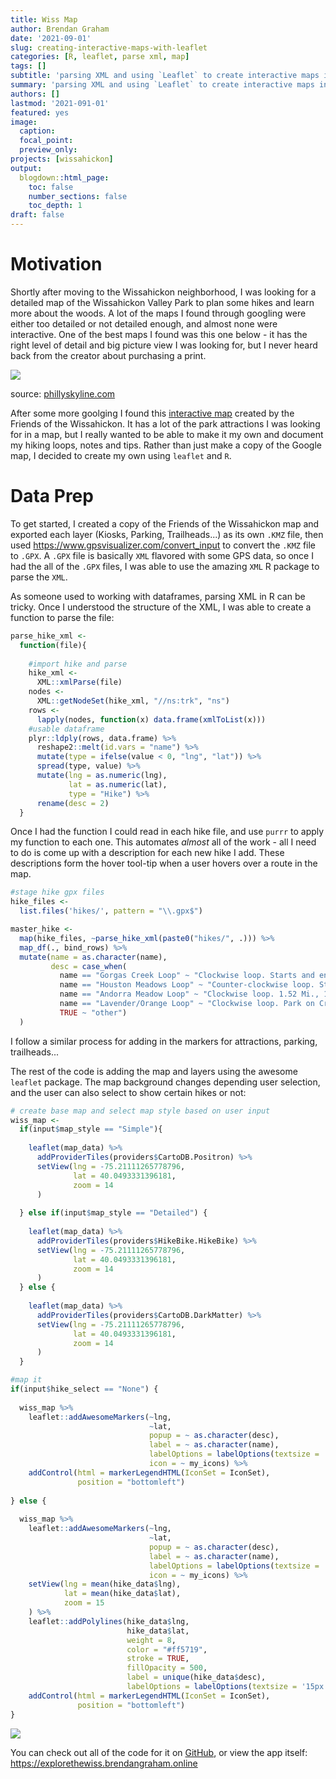 ```yaml
---
title: Wiss Map
author: Brendan Graham
date: '2021-09-01'
slug: creating-interactive-maps-with-leaflet
categories: [R, leaflet, parse xml, map]
tags: []
subtitle: 'parsing XML and using `Leaflet` to create interactive maps in R'
summary: 'parsing XML and using `Leaflet` to create interactive maps in R'
authors: []
lastmod: '2021-091-01'
featured: yes 
image:
  caption:
  focal_point:
  preview_only:
projects: [wissahickon]
output:
  blogdown::html_page:
    toc: false
    number_sections: false
    toc_depth: 1
draft: false
---
```




# Motivation

Shortly after moving to the Wissahickon neighborhood, I was looking for a detailed map of the Wissahickon Valley Park to plan some hikes and learn more about the woods. A lot of the maps I found through googling were either too detailed or not detailed enough, and almost none were interactive. One of the best maps I found was this one below - it has the right level of detail and big picture view I was looking for, but I never heard back from the creator about purchasing a print. 

![](wiss_map.jpg)

source: [phillyskyline.com](http://phillyskyline.com/2015/04/22/happy-earth-day-and-other-assorted-one-mans-trash-affairs/) 

After some more goolging I found this [interactive map](https://www.google.com/maps/d/u/0/viewer?mid=13bnd0IRNwzTpI7VFPASNSWXC5yk) created by the Friends of the Wissahickon. It has a lot of the park attractions I was looking for in a map, but I really wanted to be able to make it my own and document my hiking loops, notes and tips. Rather than just make a copy of the Google map, I decided to create my own using `leaflet` and `R`.

# Data Prep

To get started, I created a copy of the Friends of the Wissahickon map and exported each layer (Kiosks, Parking, Trailheads...) as its own `.KMZ` file, then used https://www.gpsvisualizer.com/convert_input to convert the `.KMZ` file to `.GPX`. A `.GPX` file is basically `XML` flavored with some GPS data, so once I had the all of the `.GPX` files, I was able to use the amazing `XML` R package to parse the `XML`.

As someone used to working with dataframes, parsing XML in R can be tricky. Once I understood the structure of the XML, I was able to create a function to parse the file:

```r
parse_hike_xml <-
  function(file){
    
    #import hike and parse
    hike_xml <-
      XML::xmlParse(file)
    nodes <-
      XML::getNodeSet(hike_xml, "//ns:trk", "ns")
    rows <-
      lapply(nodes, function(x) data.frame(xmlToList(x)))
    #usable dataframe
    plyr::ldply(rows, data.frame) %>% 
      reshape2::melt(id.vars = "name") %>%
      mutate(type = ifelse(value < 0, "lng", "lat")) %>%
      spread(type, value) %>%
      mutate(lng = as.numeric(lng),
             lat = as.numeric(lat),
             type = "Hike") %>%
      rename(desc = 2)
  }
```

Once I had the function I could read in each hike file, and use `purrr` to apply my function to each one. This automates *almost* all of the work - all I need to do is come up with a description for each new hike I add. These descriptions form the hover tool-tip when a user hovers over a route in the map.

```r
#stage hike gpx files
hike_files <-
  list.files('hikes/', pattern = "\\.gpx$")

master_hike <- 
  map(hike_files, ~parse_hike_xml(paste0("hikes/", .))) %>%
  map_df(., bind_rows) %>%
  mutate(name = as.character(name),
         desc = case_when(
           name == "Gorgas Creek Loop" ~ "Clockwise loop. Starts and ends at Mt Airy Trailhead. 1.49 Mi., 105 ft. elevation",
           name == "Houston Meadows Loop" ~ "Counter-clockwise loop. Starts and ends at Houston Playground. 2.48 Mi., 325 ft. elevation",
           name == "Andorra Meadow Loop" ~ "Clockwise loop. 1.52 Mi., 104 ft. elevation",
           name == "Lavender/Orange Loop" ~ "Clockwise loop. Park on Crefeld and go through gated park entrance. 1.89 Mi., 233 ft. elevation",
           TRUE ~ "other")
  )
```

I follow a similar process for adding in the markers for attractions, parking, trailheads...

The rest of the code is adding the map and layers using the awesome `leaflet` package. The map background changes depending user selection, and the user can also select to show certain hikes or not:

```r
# create base map and select map style based on user input
wiss_map <-
  if(input$map_style == "Simple"){
    
    leaflet(map_data) %>%
      addProviderTiles(providers$CartoDB.Positron) %>%
      setView(lng = -75.21111265778796,
              lat = 40.0493331396181,
              zoom = 14
      )
    
  } else if(input$map_style == "Detailed") {
    
    leaflet(map_data) %>%
      addProviderTiles(providers$HikeBike.HikeBike) %>%
      setView(lng = -75.21111265778796,
              lat = 40.0493331396181,
              zoom = 14
      )
  } else {
    
    leaflet(map_data) %>%
      addProviderTiles(providers$CartoDB.DarkMatter) %>%
      setView(lng = -75.21111265778796,
              lat = 40.0493331396181,
              zoom = 14
      )
  }

#map it
if(input$hike_select == "None") {
  
  wiss_map %>%  
    leaflet::addAwesomeMarkers(~lng,
                               ~lat,
                               popup = ~ as.character(desc),
                               label = ~ as.character(name),
                               labelOptions = labelOptions(textsize = '13px'),
                               icon = ~ my_icons) %>% 
    addControl(html = markerLegendHTML(IconSet = IconSet),
               position = "bottomleft")
  
} else {
  
  wiss_map %>% 
    leaflet::addAwesomeMarkers(~lng,
                               ~lat,
                               popup = ~ as.character(desc),
                               label = ~ as.character(name),
                               labelOptions = labelOptions(textsize = '13px'),
                               icon = ~ my_icons) %>%
    setView(lng = mean(hike_data$lng),
            lat = mean(hike_data$lat),
            zoom = 15
    ) %>%
    leaflet::addPolylines(hike_data$lng, 
                          hike_data$lat,
                          weight = 8, 
                          color = "#ff5719",
                          stroke = TRUE, 
                          fillOpacity = 500,
                          label = unique(hike_data$desc),
                          labelOptions = labelOptions(textsize = '15px')) %>%
    addControl(html = markerLegendHTML(IconSet = IconSet),
               position = "bottomleft")
}
```

![](featured.jpg)

You can check out all of the code for it on [GitHub](https://github.com/brndngrhm/wissahickon_valley_explorer), or view the app itself: https://explorethewiss.brendangraham.online

